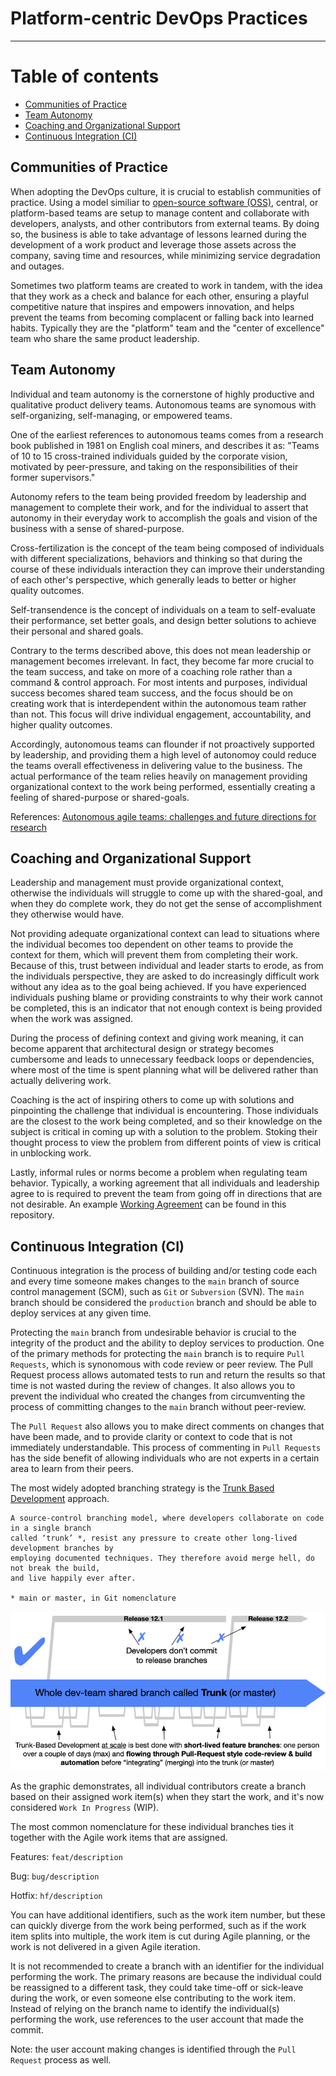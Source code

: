 # Platform-centric DevOps Practices

---

# Table of contents

  - [Communities of Practice](#communities-of-practice)
  - [Team Autonomy](#team-autonomy)
  - [Coaching and Organizational Support](#coaching-and-organizational-support)
  - [Continuous Integration (CI)](#continuous-integration-ci)

## Communities of Practice

When adopting the DevOps culture, it is crucial to establish communities of practice. Using a model similiar to [open-source software (OSS)](https://en.wikipedia.org/wiki/Open-source_software), central, or platform-based teams are setup to manage content and collaborate with developers, analysts, and other contributors from external teams. By doing so, the business is able to take advantage of lessons learned during the development of a work product and leverage those assets across the company, saving time and resources, while minimizing service degradation and outages.

Sometimes two platform teams are created to work in tandem, with the idea that they work as a check and balance for each other, ensuring a playful competitive nature that inspires and empowers innovation, and helps prevent the teams from becoming complacent or falling back into learned habits. Typically they are the "platform" team and the "center of excellence" team who share the same product leadership.

## Team Autonomy

Individual and team autonomy is the cornerstone of highly productive and qualitative product delivery teams. Autonomous teams are synomous with self-organizing, self-managing, or empowered teams.

One of the earliest references to autonomous teams comes from a research book published in 1981 on English coal miners, and describes it as: "Teams of 10 to 15 cross-trained individuals guided by the corporate vision, motivated by peer-pressure, and taking on the responsibilities of their former supervisors."

Autonomy refers to the team being provided freedom by leadership and management to complete their work, and for the individual to assert that autonomy in their everyday work to accomplish the goals and vision of the business with a sense of shared-purpose.

Cross-fertilization is the concept of the team being composed of individuals with different specializations, behaviors and thinking so that during the course of these individuals interaction they can improve their understanding of each other's perspective, which generally leads to better or higher quality outcomes.

Self-transendence is the concept of individuals on a team to self-evaluate their performance, set better goals, and design better solutions to achieve their personal and shared goals.

Contrary to the terms described above, this does not mean leadership or management becomes irrelevant. In fact, they become far more crucial to the team success, and take on more of a coaching role rather than a command & control approach. For most intents and purposes, individual success becomes shared team success, and the focus should be on creating work that is interdependent within the autonomous team rather than not. This focus will drive individual engagement, accountability, and higher quality outcomes.

Accordingly, autonomous teams can flounder if not proactively supported by leadership, and providing them a high level of autonomoy could reduce the teams overall effectiveness in delivering value to the business. The actual performance of the team relies heavily on management providing organizational context to the work being performed, essentially creating a feeling of shared-purpose or shared-goals.

References: [Autonomous agile teams: challenges and future directions for research](https://dl.acm.org/doi/10.1145/3234152.3234182)

## Coaching and Organizational Support

Leadership and management must provide organizational context, otherwise the individuals will struggle to come up with the shared-goal, and when they do complete work, they do not get the sense of accomplishment they otherwise would have.

Not providing adequate organizational context can lead to situations where the individual becomes too dependent on other teams to provide the context for them, which will prevent them from completing their work. Because of this, trust between individual and leader starts to erode, as from the individuals perspective, they are asked to do increasingly difficult work without any idea as to the goal being achieved. If you have experienced individuals pushing blame or providing constraints to why their work cannot be completed, this is an indicator that not enough context is being provided when the work was assigned.

During the process of defining context and giving work meaning, it can become apparent that architectural design or strategy becomes cumbersome and leads to unnecessary feedback loops or dependencies, where most of the time is spent planning what will be delivered rather than actually delivering work.

Coaching is the act of inspiring others to come up with solutions and pinpointing the challenge that individual is encountering. Those individuals are the closest to the work being completed, and so their knowledge on the subject is critical in coming up with a solution to the problem. Stoking their thought process to view the problem from different points of view is critical in unblocking work.

Lastly, informal rules or norms become a problem when regulating team behavior. Typically, a working agreement that all individuals and leadership agree to is required to prevent the team from going off in directions that are not desirable. An example [Working Agreement](Working-Agreement.md) can be found in this repository.

## Continuous Integration (CI)

Continuous integration is the process of building and/or testing code each and every time someone makes changes to the `main` branch of source control management (SCM), such as `Git` or `Subversion` (SVN). The `main` branch should be considered the `production` branch and should be able to deploy services at any given time.

Protecting the `main` branch from undesirable behavior is crucial to the integrity of the product and the ability to deploy services to production. One of the primary methods for protecting the `main` branch is to require `Pull Requests`, which is synonomous with code review or peer review. The Pull Request process allows automated tests to run and return the results so that time is not wasted during the review of changes. It also allows you to prevent the individual who created the changes from circumventing the process of committing changes to the `main` branch without peer-review.

The `Pull Request` also allows you to make direct comments on changes that have been made, and to provide clarity or context to code that is not immediately understandable. This process of commenting in `Pull Requests` has the side benefit of allowing individuals who are not experts in a certain area to learn from their peers.

The most widely adopted branching strategy is the [Trunk Based Development](https://trunkbaseddevelopment.com/) approach.

```
A source-control branching model, where developers collaborate on code in a single branch
called ‘trunk’ *, resist any pressure to create other long-lived development branches by
employing documented techniques. They therefore avoid merge hell, do not break the build,
and live happily ever after.

* main or master, in Git nomenclature
```

![Trunk-Based Development at Scale](trunk-development-at-scale.png)

As the graphic demonstrates, all individual contributors create a branch based on their assigned work item(s) when they start the work, and it's now considered `Work In Progress` (WIP). 

The most common nomenclature for these individual branches ties it together with the Agile work items that are assigned.

Features: `feat/description`

Bug: `bug/description`

Hotfix: `hf/description`

You can have additional identifiers, such as the work item number, but these can quickly diverge from the work being performed, such as if the work item splits into multiple, the work item is cut during Agile planning, or the work is not delivered in a given Agile iteration.

It is not recommended to create a branch with an identifier for the individual performing the work. The primary reasons are because the individual could be reassigned to a different task, they could take time-off or sick-leave during the work, or even someone else contributing to the work item. Instead of relying on the branch name to identify the individual(s) performing the work, use references to the user account that made the commit.

Note: the user account making changes is identified through the `Pull Request` process as well.
